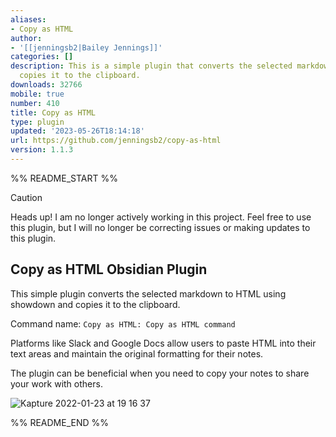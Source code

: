 ```yaml
---
aliases:
- Copy as HTML
author:
- '[[jenningsb2|Bailey Jennings]]'
categories: []
description: This is a simple plugin that converts the selected markdown to HTML and
  copies it to the clipboard.
downloads: 32766
mobile: true
number: 410
title: Copy as HTML
type: plugin
updated: '2023-05-26T18:14:18'
url: https://github.com/jenningsb2/copy-as-html
version: 1.1.3
---
```


%% README_START %%

> [!CAUTION]
> Heads up! I am no longer actively working in this project. Feel free to use this plugin, but I will no longer be correcting issues or making updates to this plugin.

## Copy as HTML Obsidian Plugin

This simple plugin converts the selected markdown to HTML using showdown and copies it to the clipboard.

Command name: `Copy as HTML: Copy as HTML command`

Platforms like Slack and Google Docs allow users to paste HTML into their text areas and maintain the original formatting for their notes. 

The plugin can be beneficial when you need to copy your notes to share your work with others.

![Kapture 2022-01-23 at 19 16 37](https://user-images.githubusercontent.com/29644050/150704697-ac0b82e3-129b-4d33-a986-90c082ea1b9f.gif)


%% README_END %%